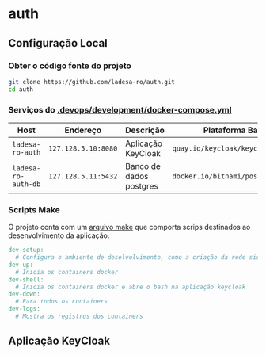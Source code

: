 # auth

## Configuração Local

### Obter o código fonte do projeto

```sh
git clone https://github.com/ladesa-ro/auth.git
cd auth
```

### Serviços do [.devops/development/docker-compose.yml](./.devops/development/docker-compose.yml)

| Host                | Endereço            | Descrição               | Plataforma Base                   |
| ------------------- | ------------------- | ----------------------- | --------------------------------- |
| `ladesa-ro-auth`    | `127.128.5.10:8080` | Aplicação KeyCloak      | `quay.io/keycloak/keycloak:23.0`  |
| `ladesa-ro-auth-db` | `127.128.5.11:5432` | Banco de dados postgres | `docker.io/bitnami/postgresql:15` |

### Scripts Make

O projeto conta com um [arquivo make](./Makefile) que comporta scrips destinados ao desenvolvimento da aplicação.

```Makefile
dev-setup:
  # Configura o ambiente de deselvolvimento, como a criação da rede sisgea-net e os arquivos .env
dev-up:
  # Inicia os containers docker
dev-shell:
  # Inicia os containers docker e abre o bash na aplicação keycloak
dev-down:
  # Para todos os containers
dev-logs:
  # Mostra os registros dos containers
```

## Aplicação KeyCloak
